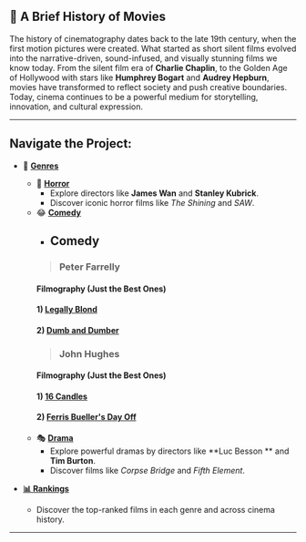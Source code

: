 ## 🎥 A Brief History of Movies

The history of cinematography dates back to the late 19th century, when the first motion pictures were created. What started as short silent films evolved into the narrative-driven, sound-infused, and visually stunning films we know today. From the silent film era of **Charlie Chaplin**, to the Golden Age of Hollywood with stars like **Humphrey Bogart** and **Audrey Hepburn**, movies have transformed to reflect society and push creative boundaries. Today, cinema continues to be a powerful medium for storytelling, innovation, and cultural expression.

---

## Navigate the Project:

- 📂 **[Genres](./genres2.md)**
  - 👻 **[Horror](./horror.md)**
    - Explore directors like **James Wan** and **Stanley Kubrick**.
    - Discover iconic horror films like *The Shining* and *SAW*.
  - 😂 **[Comedy](./genres2.md)**
    - ## Comedy
    >### Peter Farrelly 
    #### Filmography (Just the Best Ones)
    #### 1) [Legally Blond](./home.md)
    #### 2) [Dumb and Dumber](./dumb.md)
    >### John Hughes
    #### Filmography (Just the Best Ones)
    #### 1) [16 Candles](./16candles.md)
    #### 2) [Ferris Bueller's Day Off](./ferris.md)
  - 🎭 **[Drama](./drama.md)**
    - Explore powerful dramas by directors like **Luc Besson ** and **Tim Burton**.
    - Discover films like *Corpse Bridge* and *Fifth Element*.

- **[📊 Rankings](./rankings2.md)**
    - Discover the top-ranked films in each genre and across cinema history.

---